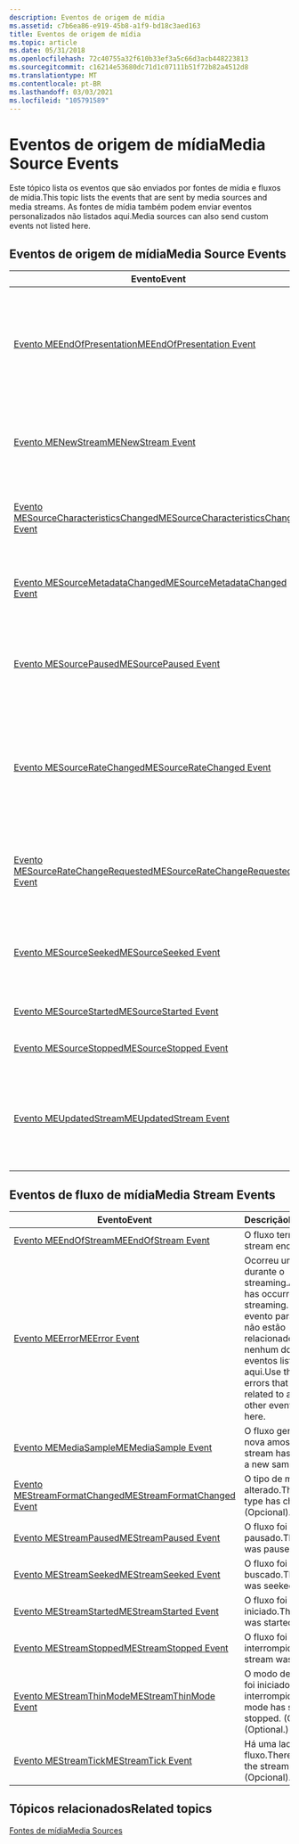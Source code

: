 ```yaml
---
description: Eventos de origem de mídia
ms.assetid: c7b6ea86-e919-45b8-a1f9-bd18c3aed163
title: Eventos de origem de mídia
ms.topic: article
ms.date: 05/31/2018
ms.openlocfilehash: 72c40755a32f610b33ef3a5c66d3acb448223813
ms.sourcegitcommit: c16214e53680dc71d1c07111b51f72b82a4512d8
ms.translationtype: MT
ms.contentlocale: pt-BR
ms.lasthandoff: 03/03/2021
ms.locfileid: "105791589"
---
```

# <a name="media-source-events"></a><span data-ttu-id="70b34-103">Eventos de origem de mídia</span><span class="sxs-lookup"><span data-stu-id="70b34-103">Media Source Events</span></span>

<span data-ttu-id="70b34-104">Este tópico lista os eventos que são enviados por fontes de mídia e fluxos de mídia.</span><span class="sxs-lookup"><span data-stu-id="70b34-104">This topic lists the events that are sent by media sources and media streams.</span></span> <span data-ttu-id="70b34-105">As fontes de mídia também podem enviar eventos personalizados não listados aqui.</span><span class="sxs-lookup"><span data-stu-id="70b34-105">Media sources can also send custom events not listed here.</span></span>

## <a name="media-source-events"></a><span data-ttu-id="70b34-106">Eventos de origem de mídia</span><span class="sxs-lookup"><span data-stu-id="70b34-106">Media Source Events</span></span>



| <span data-ttu-id="70b34-107">Evento</span><span class="sxs-lookup"><span data-stu-id="70b34-107">Event</span></span>                                                                      | <span data-ttu-id="70b34-108">Descrição</span><span class="sxs-lookup"><span data-stu-id="70b34-108">Description</span></span>                                                                                      |
|----------------------------------------------------------------------------|--------------------------------------------------------------------------------------------------|
| [<span data-ttu-id="70b34-109">Evento MEEndOfPresentation</span><span class="sxs-lookup"><span data-stu-id="70b34-109">MEEndOfPresentation Event</span></span>](meendofpresentation.md)                       | <span data-ttu-id="70b34-110">A apresentação terminou.</span><span class="sxs-lookup"><span data-stu-id="70b34-110">The presentation ended.</span></span> <span data-ttu-id="70b34-111">Todos os fluxos na apresentação atingiram o final do fluxo.</span><span class="sxs-lookup"><span data-stu-id="70b34-111">All streams in the presentation have reached the end of the stream.</span></span>      |
| [<span data-ttu-id="70b34-112">Evento MENewStream</span><span class="sxs-lookup"><span data-stu-id="70b34-112">MENewStream Event</span></span>](menewstream.md)                                       | <span data-ttu-id="70b34-113">Um novo fluxo foi criado.</span><span class="sxs-lookup"><span data-stu-id="70b34-113">A new stream was created.</span></span> <span data-ttu-id="70b34-114">O evento contém um ponteiro para o fluxo.</span><span class="sxs-lookup"><span data-stu-id="70b34-114">The event contains a pointer to the stream.</span></span>                            |
| [<span data-ttu-id="70b34-115">Evento MESourceCharacteristicsChanged</span><span class="sxs-lookup"><span data-stu-id="70b34-115">MESourceCharacteristicsChanged Event</span></span>](mesourcecharacteristicschanged.md) | <span data-ttu-id="70b34-116">As características da fonte foram alteradas.</span><span class="sxs-lookup"><span data-stu-id="70b34-116">The characteristics of the source have changed.</span></span> <span data-ttu-id="70b34-117">(Opcional).</span><span class="sxs-lookup"><span data-stu-id="70b34-117">(Optional.)</span></span>                                      |
| [<span data-ttu-id="70b34-118">Evento MESourceMetadataChanged</span><span class="sxs-lookup"><span data-stu-id="70b34-118">MESourceMetadataChanged Event</span></span>](mesourcemetadatachanged.md)               | <span data-ttu-id="70b34-119">Os metadados da origem foram alterados.</span><span class="sxs-lookup"><span data-stu-id="70b34-119">The source's metadata has changed.</span></span> <span data-ttu-id="70b34-120">(Opcional).</span><span class="sxs-lookup"><span data-stu-id="70b34-120">(Optional.)</span></span>                                                   |
| [<span data-ttu-id="70b34-121">Evento MESourcePaused</span><span class="sxs-lookup"><span data-stu-id="70b34-121">MESourcePaused Event</span></span>](mesourcepaused.md)                                 | <span data-ttu-id="70b34-122">A origem foi pausada.</span><span class="sxs-lookup"><span data-stu-id="70b34-122">The source was paused.</span></span> <span data-ttu-id="70b34-123">Nem todas as fontes dão suporte à pausa.</span><span class="sxs-lookup"><span data-stu-id="70b34-123">Not all sources support pausing.</span></span>                                          |
| [<span data-ttu-id="70b34-124">Evento MESourceRateChanged</span><span class="sxs-lookup"><span data-stu-id="70b34-124">MESourceRateChanged Event</span></span>](mesourceratechanged.md)                       | <span data-ttu-id="70b34-125">A taxa de reprodução da origem foi alterada.</span><span class="sxs-lookup"><span data-stu-id="70b34-125">The source's playback rate has changed.</span></span> <span data-ttu-id="70b34-126">(Opcional; aplica-se se a fonte der suporte ao controle de taxa.)</span><span class="sxs-lookup"><span data-stu-id="70b34-126">(Optional; applies if the source supports rate control.)</span></span> |
| [<span data-ttu-id="70b34-127">Evento MESourceRateChangeRequested</span><span class="sxs-lookup"><span data-stu-id="70b34-127">MESourceRateChangeRequested Event</span></span>](mesourceratechangerequested.md)       | <span data-ttu-id="70b34-128">A origem está solicitando uma nova taxa de reprodução.</span><span class="sxs-lookup"><span data-stu-id="70b34-128">The source is requesting a new playback rate.</span></span> <span data-ttu-id="70b34-129">(Opcional).</span><span class="sxs-lookup"><span data-stu-id="70b34-129">(Optional.)</span></span>                                        |
| [<span data-ttu-id="70b34-130">Evento MESourceSeeked</span><span class="sxs-lookup"><span data-stu-id="70b34-130">MESourceSeeked Event</span></span>](mesourceseeked.md)                                 | <span data-ttu-id="70b34-131">A origem foi procurada.</span><span class="sxs-lookup"><span data-stu-id="70b34-131">The source was seeked.</span></span> <span data-ttu-id="70b34-132">Nem todas as fontes dão suporte à busca.</span><span class="sxs-lookup"><span data-stu-id="70b34-132">Not all sources support seeking.</span></span>                                          |
| [<span data-ttu-id="70b34-133">Evento MESourceStarted</span><span class="sxs-lookup"><span data-stu-id="70b34-133">MESourceStarted Event</span></span>](mesourcestarted.md)                               | <span data-ttu-id="70b34-134">A origem foi iniciada.</span><span class="sxs-lookup"><span data-stu-id="70b34-134">The source was started.</span></span>                                                                          |
| [<span data-ttu-id="70b34-135">Evento MESourceStopped</span><span class="sxs-lookup"><span data-stu-id="70b34-135">MESourceStopped Event</span></span>](mesourcestopped.md)                               | <span data-ttu-id="70b34-136">A origem foi parada.</span><span class="sxs-lookup"><span data-stu-id="70b34-136">The source was stopped.</span></span>                                                                          |
| [<span data-ttu-id="70b34-137">Evento MEUpdatedStream</span><span class="sxs-lookup"><span data-stu-id="70b34-137">MEUpdatedStream Event</span></span>](meupdatedstream.md)                               | <span data-ttu-id="70b34-138">Um fluxo existente foi buscado ou reiniciado.</span><span class="sxs-lookup"><span data-stu-id="70b34-138">An existing stream was seeked or re-started.</span></span> <span data-ttu-id="70b34-139">O evento contém um ponteiro para o fluxo.</span><span class="sxs-lookup"><span data-stu-id="70b34-139">The event contains a pointer to the stream.</span></span>         |



 

## <a name="media-stream-events"></a><span data-ttu-id="70b34-140">Eventos de fluxo de mídia</span><span class="sxs-lookup"><span data-stu-id="70b34-140">Media Stream Events</span></span>



| <span data-ttu-id="70b34-141">Evento</span><span class="sxs-lookup"><span data-stu-id="70b34-141">Event</span></span>                                                    | <span data-ttu-id="70b34-142">Descrição</span><span class="sxs-lookup"><span data-stu-id="70b34-142">Description</span></span>                                                                                                                    |
|----------------------------------------------------------|--------------------------------------------------------------------------------------------------------------------------------|
| [<span data-ttu-id="70b34-143">Evento MEEndOfStream</span><span class="sxs-lookup"><span data-stu-id="70b34-143">MEEndOfStream Event</span></span>](meendofstream.md)                 | <span data-ttu-id="70b34-144">O fluxo terminou.</span><span class="sxs-lookup"><span data-stu-id="70b34-144">The stream ended.</span></span>                                                                                                              |
| [<span data-ttu-id="70b34-145">Evento MEError</span><span class="sxs-lookup"><span data-stu-id="70b34-145">MEError Event</span></span>](meerror.md)                             | <span data-ttu-id="70b34-146">Ocorreu um erro durante o streaming.</span><span class="sxs-lookup"><span data-stu-id="70b34-146">An error has occurred during streaming.</span></span> <span data-ttu-id="70b34-147">Use esse evento para erros que não estão relacionados a nenhum dos outros eventos listados aqui.</span><span class="sxs-lookup"><span data-stu-id="70b34-147">Use this event for errors that are not related to any of the other events listed here.</span></span> |
| [<span data-ttu-id="70b34-148">Evento MEMediaSample</span><span class="sxs-lookup"><span data-stu-id="70b34-148">MEMediaSample Event</span></span>](memediasample.md)                 | <span data-ttu-id="70b34-149">O fluxo gerou uma nova amostra.</span><span class="sxs-lookup"><span data-stu-id="70b34-149">The stream has generated a new sample.</span></span>                                                                                         |
| [<span data-ttu-id="70b34-150">Evento MEStreamFormatChanged</span><span class="sxs-lookup"><span data-stu-id="70b34-150">MEStreamFormatChanged Event</span></span>](mestreamformatchanged.md) | <span data-ttu-id="70b34-151">O tipo de mídia foi alterado.</span><span class="sxs-lookup"><span data-stu-id="70b34-151">The media type has changed.</span></span> <span data-ttu-id="70b34-152">(Opcional).</span><span class="sxs-lookup"><span data-stu-id="70b34-152">(Optional.)</span></span>                                                                                        |
| [<span data-ttu-id="70b34-153">Evento MEStreamPaused</span><span class="sxs-lookup"><span data-stu-id="70b34-153">MEStreamPaused Event</span></span>](mestreampaused.md)               | <span data-ttu-id="70b34-154">O fluxo foi pausado.</span><span class="sxs-lookup"><span data-stu-id="70b34-154">The stream was paused.</span></span>                                                                                                         |
| [<span data-ttu-id="70b34-155">Evento MEStreamSeeked</span><span class="sxs-lookup"><span data-stu-id="70b34-155">MEStreamSeeked Event</span></span>](mestreamseeked.md)               | <span data-ttu-id="70b34-156">O fluxo foi buscado.</span><span class="sxs-lookup"><span data-stu-id="70b34-156">The stream was seeked.</span></span>                                                                                                         |
| [<span data-ttu-id="70b34-157">Evento MEStreamStarted</span><span class="sxs-lookup"><span data-stu-id="70b34-157">MEStreamStarted Event</span></span>](mestreamstarted.md)             | <span data-ttu-id="70b34-158">O fluxo foi iniciado.</span><span class="sxs-lookup"><span data-stu-id="70b34-158">The stream was started.</span></span>                                                                                                        |
| [<span data-ttu-id="70b34-159">Evento MEStreamStopped</span><span class="sxs-lookup"><span data-stu-id="70b34-159">MEStreamStopped Event</span></span>](mestreamstopped.md)             | <span data-ttu-id="70b34-160">O fluxo foi interrompido.</span><span class="sxs-lookup"><span data-stu-id="70b34-160">The stream was stopped.</span></span>                                                                                                        |
| [<span data-ttu-id="70b34-161">Evento MEStreamThinMode</span><span class="sxs-lookup"><span data-stu-id="70b34-161">MEStreamThinMode Event</span></span>](mestreamthinmode.md)           | <span data-ttu-id="70b34-162">O modo de finamento foi iniciado ou interrompido.</span><span class="sxs-lookup"><span data-stu-id="70b34-162">Thinning mode has started or stopped.</span></span> <span data-ttu-id="70b34-163">(Opcional).</span><span class="sxs-lookup"><span data-stu-id="70b34-163">(Optional.)</span></span>                                                                              |
| [<span data-ttu-id="70b34-164">Evento MEStreamTick</span><span class="sxs-lookup"><span data-stu-id="70b34-164">MEStreamTick Event</span></span>](mestreamtick.md)                   | <span data-ttu-id="70b34-165">Há uma lacuna no fluxo.</span><span class="sxs-lookup"><span data-stu-id="70b34-165">There is a gap in the stream.</span></span> <span data-ttu-id="70b34-166">(Opcional).</span><span class="sxs-lookup"><span data-stu-id="70b34-166">(Optional.)</span></span>                                                                                      |



 

## <a name="related-topics"></a><span data-ttu-id="70b34-167">Tópicos relacionados</span><span class="sxs-lookup"><span data-stu-id="70b34-167">Related topics</span></span>

<dl> <dt>

[<span data-ttu-id="70b34-168">Fontes de mídia</span><span class="sxs-lookup"><span data-stu-id="70b34-168">Media Sources</span></span>](media-sources.md)
</dt> </dl>

 

 



